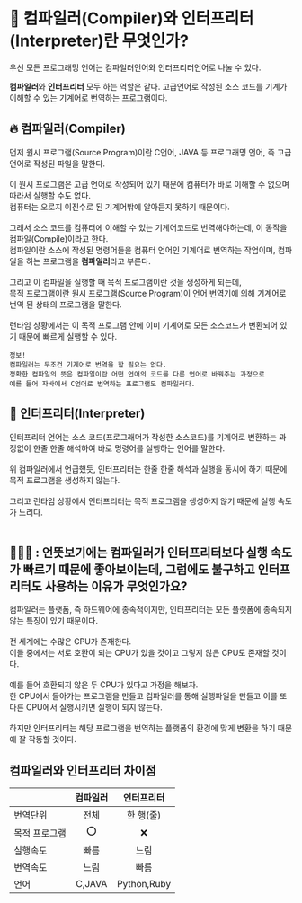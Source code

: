 # 📌 컴파일러(Compiler)와 인터프리터(Interpreter)란 무엇인가?
우선 모든 프로그래밍 언어는 컴파일러언어와 인터프리터언어로 나눌 수 있다.

**컴파일러**와 **인터프리터** 모두 하는 역할은 같다.
고급언어로 작성된 소스 코드를 기계가 이해할 수 있는 기계어로 번역하는 프로그램이다.


## 🔥 컴파일러(Compiler)
먼저 원시 프로그램(Source Program)이란 C언어, JAVA 등 프로그래밍 언어, 즉 고급 언어로 작성된 파일을 말한다.<br>
<br>
이 원시 프로그램은 고급 언어로 작성되어 있기 때문에 컴퓨터가 바로 이해할 수 없으며 따라서 실행할 수도 없다.<br>
컴퓨터는 오로지 이진수로 된 기계어밖에 알아듣지 못하기 때문이다.<br>
<br>
그래서 소스 코드를 컴퓨터에 이해할 수 있는 기계어코드로 번역해야하는데, 이 동작을 컴파일(Compile)이라고 한다.<br>
컴파일이란 소스에 작성된 명령어들을 컴퓨터 언어인 기계어로 번역하는 작업이며, 컴파일을 하는 프로그램을 **컴파일러**라고 부른다.<br>
<br>
그리고 이 컴파일을 실행할 때 목적 프로그램이란 것을 생성하게 되는데,<br>
목적 프로그램이란 원시 프로그램(Source Program)이 언어 번역기에 의해 기계어로 번역 된 상태의 프로그램을 말한다.<br>
<br>
런타임 상황에서는 이 목적 프로그램 안에 이미 기계어로 모든 소스코드가 변환되어 있기 때문에 빠르게 실행할 수 있다.
```
정보!
컴파일러는 무조건 기계어로 번역을 할 필요는 없다.
정확한 컴파일의 뜻은 컴파일이란 어떤 언어의 코드를 다른 언어로 바꿔주는 과정으로
예를 들어 자바에서 C언어로 번역하는 프로그램도 컴파일러다.
```


## 🤖 인터프리터(Interpreter)
인터프리터 언어는 소스 코드(프로그래머가 작성한 소스코드)를 기계어로 변환하는 과정없이 한줄 한줄 해석하여 바로 명령어를 실행하는 언어를 말한다.<br>
<br>
위 컴파일러에서 언급했듯, 인터프리터는 한줄 한줄 해석과 실행을 동시에 하기 때문에 목적 프로그램을 생성하지 않는다.<br>
<br>
그리고 런타임 상황에서 인터프리터는 목적 프로그램을 생성하지 않기 때문에 실행 속도가 느리다.
<br><br>

## 🙋🏻‍♂️ : 언뜻보기에는 컴파일러가 인터프리터보다 실행 속도가 빠르기 때문에 좋아보이는데, 그럼에도 불구하고 인터프리터도 사용하는 이유가 무엇인가요?

컴파일러는 플랫폼, 즉 하드웨어에 종속적이지만, 인터프리터는 모든 플랫폼에 종속되지 않는 특징이 있기 때문이다.<br><br>
전 세계에는 수많은 CPU가 존재한다.<br>
이들 중에서는 서로 호환이 되는 CPU가 있을 것이고 그렇지 않은 CPU도 존재할 것이다.<br><br>
예를 들어 호환되지 않은 두 CPU가 있다고 가정을 해보자.<br>
한 CPU에서 돌아가는 프로그램을 만들고 컴파일러를 통해 실행파일을 만들고 이를 또 다른 CPU에서 실행시키면 실행이 되지 않는다.<br><br>
하지만 인터프리터는 해당 프로그램을 번역하는 플랫폼의 환경에 맞게 변환을 하기 때문에 잘 작동할 것이다.<br>

## 컴파일러와 인터프리터 차이점

||컴파일러|인터프리터|
|-----|:-----:|:-----:|
|번역단위|전체|한 행(줄)|
|목적 프로그램|⭕️|❌|
|실행속도|빠름|느림|
|번역속도|느림|빠름|
|언어|C,JAVA|Python,Ruby|
